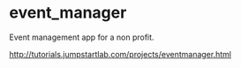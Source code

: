 # event_manager
Event management app for a non profit.

http://tutorials.jumpstartlab.com/projects/eventmanager.html
